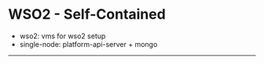 # WSO2 - Self-Contained

- wso2: vms for wso2 setup
- single-node: platform-api-server + mongo

---
